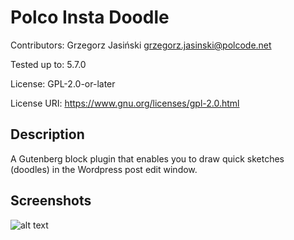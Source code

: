 Polco Insta Doodle
==================

Contributors:      Grzegorz Jasiński <grzegorz.jasinski@polcode.net>

Tested up to:      5.7.0

License:           GPL-2.0-or-later

License URI:       https://www.gnu.org/licenses/gpl-2.0.html

Description
-----------

A Gutenberg block plugin that enables you to draw quick sketches (doodles) in the Wordpress post edit window.

Screenshots
-----------

![alt text](https://github.com/litill/polco-insta-doodle/blob/main/insta-doodle.gif?raw=true)
